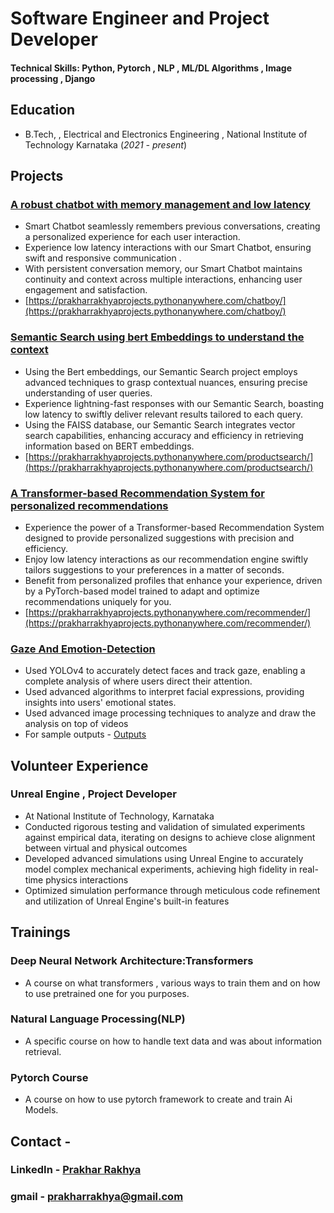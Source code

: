 # Software Engineer and Project Developer

#### Technical Skills: Python, Pytorch , NLP , ML/DL Algorithms , Image processing , Django 

## Education
- B.Tech, , Electrical and Electronics Engineering , National Institute of Technology Karnataka (_2021 - present_)								       		

## Projects
### [A robust chatbot with memory management and low latency](https://prakharrakhyaprojects.pythonanywhere.com/chatboy/)
- Smart Chatbot seamlessly remembers previous conversations, creating a personalized experience for each user interaction.
- Experience low latency interactions with our Smart Chatbot, ensuring swift and responsive communication .
- With persistent conversation memory, our Smart Chatbot maintains continuity and context across multiple interactions, enhancing user engagement and satisfaction.
- [https://prakharrakhyaprojects.pythonanywhere.com/chatboy/](https://prakharrakhyaprojects.pythonanywhere.com/chatboy/)

### [Semantic Search using bert Embeddings to understand the context](https://prakharrakhyaprojects.pythonanywhere.com/productsearch/)
- Using the Bert embeddings, our Semantic Search project employs advanced techniques to grasp contextual nuances, ensuring precise understanding of user queries.
- Experience lightning-fast responses with our Semantic Search, boasting low latency to swiftly deliver relevant results tailored to each query.
- Using the FAISS database, our Semantic Search integrates vector search capabilities, enhancing accuracy and efficiency in retrieving information based on BERT embeddings.
- [https://prakharrakhyaprojects.pythonanywhere.com/productsearch/](https://prakharrakhyaprojects.pythonanywhere.com/productsearch/)

### [A Transformer-based Recommendation System for personalized recommendations](https://prakharrakhyaprojects.pythonanywhere.com/recommender/)
- Experience the power of a Transformer-based Recommendation System designed to provide personalized suggestions with precision and efficiency.
- Enjoy low latency interactions as our recommendation engine swiftly tailors suggestions to your preferences in a matter of seconds.
- Benefit from personalized profiles that enhance your experience, driven by a PyTorch-based model trained to adapt and optimize recommendations uniquely for you.
- [https://prakharrakhyaprojects.pythonanywhere.com/recommender/](https://prakharrakhyaprojects.pythonanywhere.com/recommender/)

### [Gaze And Emotion-Detection](https://github.com/prakharrakhya/Gaze-And-Emotion-Detection)
- Used YOLOv4 to accurately detect faces and track gaze, enabling a complete analysis of where users direct their attention.
- Used advanced algorithms to interpret facial expressions, providing insights into users' emotional states.
- Used advanced image processing techniques to analyze and draw the analysis on top of videos
- For sample outputs - [Outputs](https://drive.google.com/drive/folders/1-WgoL8Y7JKDZOj3Q3hzKk7SoH9MdWu87)

## Volunteer Experience
### Unreal Engine , Project Developer
- At National Institute of Technology, Karnataka
- Conducted rigorous testing and validation of simulated experiments against empirical data, iterating on designs to achieve close alignment between virtual and physical outcomes
- Developed advanced simulations using Unreal Engine to accurately model complex mechanical experiments, achieving high fidelity in real-time physics interactions
- Optimized simulation performance through meticulous code refinement and utilization of Unreal Engine's built-in features


## Trainings
### Deep Neural Network Architecture:Transformers 
- A course on what transformers , various ways to train them and on how to use pretrained one for you purposes.

### Natural Language Processing(NLP)
- A specific course on how to handle text data and was about information retrieval.

### Pytorch Course
- A course on how to use pytorch framework to create and train Ai Models.

## Contact - 
### LinkedIn - [Prakhar Rakhya](https://www.linkedin.com/in/prakharrakhya/)
### gmail - prakharrakhya@gmail.com

